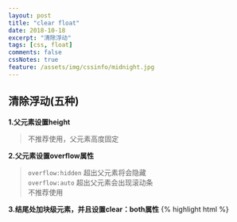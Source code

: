 ```yaml
---
layout: post
title: "clear float"
date: 2018-10-18
excerpt: "清除浮动"
tags: [css, float]
comments: false
cssNotes: true
feature: /assets/img/cssinfo/midnight.jpg
---
```


## 清除浮动(五种)
**1.父元素设置height**
> 不推荐使用，父元素高度固定  

**2.父元素设置overflow属性**
> `overflow:hidden` 超出父元素将会隐藏<br/>
  `overflow:auto` 超出父元素会出现滚动条<br/>
  不推荐使用  
  
**3.结尾处加块级元素，并且设置clear：both属性**
{% highlight html %}
<!DOCTYPE html>
<html lang="en">
<head>
	<meta charset="UTF-8">
	<title>Document</title>
	<style>
		div {			
			background-color: skyblue;
		}

		.fly {
			float: left;
			width: 100px;
			height: 100px;
			background-color: tomato;
		}

		.clearfix {
			clear: both;
		}

	</style>
</head>
<body>
	<div>
		<div class="fly"></div>
		<div class="clearfix"></div>
	</div>
</body>
</html>
{% endhighlight %}
> 不推荐使用  

**4.after和zoom清除浮动**
{% highlight html %}
<!DOCTYPE html>
<html lang="en">
<head>
	<meta charset="UTF-8">
	<title>Document</title>
	<style>
		div {			
			background-color: skyblue;
		}

		.fly {
			float: left;
			width: 100px;
			height: 100px;
			background-color: tomato;
		}

		.clearfix {
			*zoom: 1;
		}
			
		.clearfix:after {
			content: "";
			display: block;
			height: 0;
			visibility: hidden;
			clear: both;
		}

	</style>
</head>
<body>
	<div class="clearfix">
		<div class="fly"></div>
	</div>
</body>
</html>
{% endhighlight %}
> 推荐使用 *zoom用来触发IE8以下浮动问题  

**5.after、before、zoom清除浮动**
{% highlight html %}
<!DOCTYPE html>
<html lang="en">
<head>
	<meta charset="UTF-8">
	<title>Document</title>
	<style>
		div {			
			background-color: skyblue;
		}

		.fly {
			float: left;
			width: 100px;
			height: 100px;
			background-color: tomato;
		}

		.clearfix {
			*zoom: 1;
		}

		.clearfix:before,.clearfix:after{
			content: "";
			display: table;
		}
			
		.clearfix:after {
			clear: both;
		}

	</style>
</head>
<body>
	<div class="clearfix">
		<div class="fly"></div>
	</div>
</body>
</html>
{% endhighlight %}
> 推荐使用
